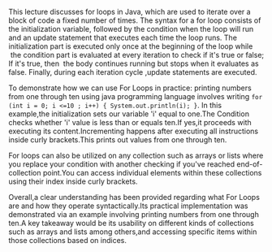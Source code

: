 This lecture discusses for loops in Java, which are used to iterate over a block of code a fixed number of times. The syntax for a for loop consists of the initialization variable, followed by the condition when the loop will run and an update statement that executes each time the loop runs. The initialization part is executed only once at the beginning of the loop while  the condition part is evaluated at every iteration to check if it's true or false; If it's true, then  the body continues running but stops when it evaluates as false. Finally, during each iteration cycle ,update statements are executed.

To demonstrate how we can use For Loops in practice: printing numbers from one through ten using java programming language involves writing `for (int i = 0; i <=10 ; i++) { System.out.println(i); }`. In this example,the initialization sets our variable 'i' equal to one.The Condition checks whether 'i' value is less than or equals ten.If yes,it proceeds with executing its content.Incrementing happens after executing all instructions inside curly brackets.This prints out values from one through ten.

For loops can also be utilized on any collection such as arrays or lists where you replace your condition with another checking if you've reached end-of-collection point.You can access individual elements within these collections using their index inside curly brackets.
 
Overall,a clear understanding has been provided regarding what For Loops are and how they operate syntactically.Its practical implementation was demonstrated via an example involving printing numbers from one through ten.A key takeaway would be its usability on different kinds of collections such as arrays and lists among others,and accessing specific items within those collections based on indices.